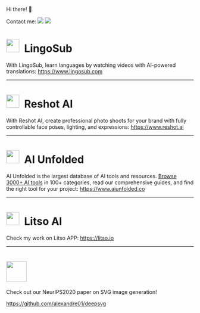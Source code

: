 Hi there! 👋

Contact me:
[![](https://img.shields.io/badge/Twitter-1DA1F2?style=for-the-badge&logo=twitter&logoColor=white)](https://twitter.com/alexcarliera)
[![](https://img.shields.io/badge/LinkedIn-0077B5?style=for-the-badge&logo=linkedin&logoColor=white)](https://www.linkedin.com/in/alexandrecarlier/)


# <img src="https://www.lingosub.com/favicon.ico" height=35 />&nbsp; LingoSub
With LingoSub, learn languages by watching videos with AI-powered translations: <https://www.lingosub.com>

----

# <img src="https://www.reshot.ai/favicon.ico" height=35 />&nbsp; Reshot AI
With Reshot AI, create professional photo shoots for your brand with fully controllable face poses, lighting, and expressions: <https://www.reshot.ai>

----

# <img src="https://www.aiunfolded.co/favicon.ico" height=35 />&nbsp; AI Unfolded
AI Unfolded is the largest database of AI tools and resources. <a href="https://www.aiunfolded.co/">Browse 3000+ AI tools</a> in 100+ categories, read our comprehensive guides, and find the right tool for your project: <https://www.aiunfolded.co>

----

# <img src="https://www.litso.io/litso.svg" height=35 />&nbsp; Litso AI
Check my work on Litso APP: <https://litso.io>

----

# <img src="https://raw.githubusercontent.com/alexandre01/deepsvg/master/docs/imgs/logo.svg" height=55 />
Check out our NeurIPS2020 paper on SVG image generation!

<https://github.com/alexandre01/deepsvg>

